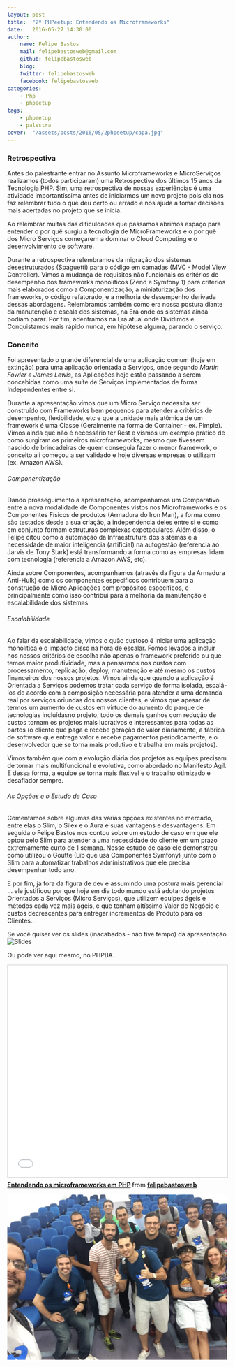 ```yaml
---
layout: post
title:  "2º PHPeetup: Entendendo os Microframeworks"
date:   2016-05-27 14:30:00
author: 
    name: Felipe Bastos
    mail: felipebastosweb@gmail.com
    github: felipebastosweb
    blog:
    twitter: felipebastosweb
    facebook: felipebastosweb
categories: 
    - Php
    - phpeetup
tags: 
    - phpeetup
    - palestra
cover:  "/assets/posts/2016/05/2phpeetup/capa.jpg"
---
```


### Retrospectiva

Antes do palestrante entrar no Assunto Microframeworks e MicroServiços realizamos (todos participaram) uma Retrospectiva dos últimos 15 anos da Tecnologia PHP. Sim, uma retrospectiva de nossas experiências é uma atividade importantíssima antes de iniciarmos um novo projeto pois ela nos faz relembrar tudo o que deu certo ou errado e nos ajuda a tomar decisões mais acertadas no projeto que se inicia.

Ao relembrar muitas das dificuldades que passamos abrimos espaço para entender o por quê surgiu a tecnologia de MicroFrameworks e o por quê dos Micro Serviços começarem a dominar o Cloud Computing e o desenvolvimento de software.

Durante a retrospectiva relembramos da migração dos sistemas desestruturados (Spaguetti) para o código em camadas (MVC - Model View Controller). Vimos a mudança de requisitos não funcionais os critérios de desempenho dos frameworks monolíticos (Zend e Symfony 1) para critérios mais elaborados como a Componentização, a miniaturização dos frameworks, o código refatorado, e a melhoria de desempenho derivada dessas abordagens. Relembramos também como era nossa postura diante da manutenção e escala dos sistemas, na Era onde os sistemas ainda podiam parar. Por fim, adentramos na Era atual onde Dividimos e Conquistamos mais rápido nunca, em hipótese alguma, parando o serviço.

### Conceito

Foi apresentado o grande diferencial de uma aplicação comum (hoje em extinção) para uma aplicação orientada a Serviços, onde segundo <i>Martin Fowler e James Lewis</i>, as Aplicações hoje estão passando a serem concebidas como uma suíte de Serviços implementados de forma Independentes entre si.

Durante a apresentação vimos que um Micro Serviço necessita ser construído com Frameworks bem pequenos para atender a critérios de desempenho, flexibilidade, etc e que a unidade mais atômica de um framework é uma Classe (Geralmente na forma de Container - ex. Pimple). Vimos ainda que não é necessário ter Rest e vismos um exemplo prático de como surgiram os primeiros microframeworks, mesmo que tivessem nascido de brincadeiras de quem conseguia fazer o menor framework, o conceito ali começou a ser validado e hoje diversas empresas o utilizam (ex. Amazon AWS).

<script src="https://gist.github.com/felipebastosweb/630431218b1faae82fab7b0214a28133.js"></script>

###### Componentização

Dando prosseguimento a apresentação, acompanhamos um Comparativo entre a nova modalidade de Componentes vistos nos Microframeworks e os Componentes Físicos de produtos (Armadura do Iron Man), a forma como são testados desde a sua criação, a independencia deles entre si e como em conjunto formam estruturas complexas expetaculares. Além disso, o Felipe citou como a automação da Infraestrutura dos sistemas e a necessidade de maior inteligencia (artificial) na autogestão (referencia ao Jarvis de Tony Stark) está transformando a forma como as empresas lidam com tecnologia (referencia a Amazon AWS, etc).

Ainda sobre Componentes, acompanhamos (através da figura da Armadura Anti-Hulk) como os componentes especificos contribuem para a construção de Micro Aplicações com propósitos específicos, e principalmente como isso contribui para a melhoria da manutenção e escalabilidade dos sistemas.

###### Escalabilidade

Ao falar da escalabilidade, vimos o quão custoso é iniciar uma aplicação monolítica e o impacto disso na hora de escalar. Fomos levados a incluir nos nossos critérios de escolha não apenas o framework preferido ou que temos maior produtividade, mas a pensarmos nos custos com processamento, replicação, deploy, manutenção e até mesmo os custos financeiros dos nossos projetos. Vimos ainda que quando a aplicação é Orientada a Serviços podemos tratar cada serviço de forma isolada, escalá-los de acordo com a composição necessária para atender a uma demanda real por serviços oriundas dos nossos clientes, e vimos que apesar de termos um aumento de custos em virtude do aumento do parque de tecnologias incluídasno projeto, todo os demais ganhos com redução de custos tornam os projetos mais lucrativos e interessantes para todas as partes (o cliente que paga e recebe geração de valor diariamente, a fábrica de software que entrega valor e recebe pagamentos periodicamente, e o desenvolvedor que se torna mais produtivo e trabalha em mais projetos).

Vimos também que com a evolução diária dos projetos as equipes precisam de tornar mais multifuncional e evolutiva, como abordado no Manifesto Ágil. E dessa forma, a equipe se torna mais flexivel e o trabalho otimizado e desafiador sempre.

###### As Opções e o Estudo de Caso

Comentamos sobre algumas das várias opções existentes no mercado, entre elas o Slim, o Silex e o Aura e suas vantagens e desvantagens. Em seguida o Felipe Bastos nos contou sobre um estudo de caso em que ele optou pelo Slim para atender a uma necessidade do cliente em um prazo extremamente curto de 1 semana. Nesse estudo de caso ele demonstrou como utilizou o Goutte (Lib que usa Componentes Symfony) junto com o Slim para automatizar trabalhos administrativos que ele precisa desempenhar todo ano.

E por fim, já fora da figura de dev e assumindo uma postura mais gerencial ... ele justificou por que hoje em dia todo mundo está adotando projetos Orientados a Serviços (Micro Serviços), que utilizem equipes ágeis e métodos cada vez mais ágeis, e que tenham altíssimo Valor de Negócio e custos decrescentes para entregar incrementos de Produto para os Clientes..

Se você quiser ver os slides (inacabados - não tive tempo) da apresentação ![Slides](http://pt.slideshare.net/felipeabm/entendendo-os-microframeworks-em-php)

Ou pode ver aqui mesmo, no PHPBA.

<iframe src="//www.slideshare.net/slideshow/embed_code/key/KYHArhmskyHW2v" width="595" height="485" frameborder="0" marginwidth="0" marginheight="0" scrolling="no" style="border:1px solid #CCC; border-width:1px; margin-bottom:5px; max-width: 100%;" allowfullscreen> </iframe> <div style="margin-bottom:5px"> <strong> <a href="//www.slideshare.net/felipeabm/entendendo-os-microframeworks-em-php" title="Entendendo os microframeworks em PHP" target="_blank">Entendendo os microframeworks em PHP</a> </strong> from <strong><a href="//www.slideshare.net/felipeabm" target="_blank">felipebastosweb</a></strong> </div>

![Final](/assets/posts/2016/05/2phpeetup/final.jpg)
